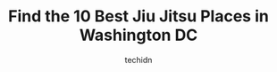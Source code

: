 ---
layout: ampstory
image: https://i0.wp.com/www.depkes.org/wp-content/uploads/2023/06/jiu-jitsu-0-in-washington-dc-1685761150.jpeg?resize=640,853
author: techidn
featured: false
description: Discover the impressive array of Jiu Jitsu options in Washington DC, where you can find 10 of the largest Jiu Jitsu establishments in the area. From renowned classics to hidden gems, Washing
title: Find the 10 Best Jiu Jitsu Places in Washington DC
cover:
   title: Find the 10 Best Jiu Jitsu Places in Washington DC
   subtitle: Rickpate
   background: https://www.depkes.org/wp-content/uploads/2023/06/jiu-jitsu-0-in-washington-dc-1685761150.jpeg

pages: 
 - layout: thirds
   top: <h1>#1 District Martial Arts | MMA Gym</h1>
   bottom: "<p>This is a special gym. First and foremost, it is a friendly and safe place to train. Whether you are interested in training for competition or as a hobby the gym is a gre</p>"
   background: https://www.depkes.org/wp-content/uploads/2023/06/jiu-jitsu-1-in-washington-dc-1685761150.jpeg
   backgroundblur: true
 - layout: thirds
   top: <h1>#2 Lloyd Irvins Mixed Martial Arts Academy</h1>
   bottom: "<p>10/10 recommend to anyone and everyone of any age, shape, size. I stepped in for the first time around Nov 2017 and knew it was the place for me to be. The atmosphere of </p>"
   background: https://www.depkes.org/wp-content/uploads/2023/06/jiu-jitsu-2-in-washington-dc-1685761151.jpeg
   cta:
      link: https://www.depkes.org/blog/find-the-10-best-jiu-jitsu-places-in-washington-dc/
      text: Find the 10 Best Jiu Jitsu Places in Washington DC
 - layout: thirds
   top: <h1>#3 Groundworks Brazilian Jiu Jitsu</h1>
   bottom: "<p>4100 River Rd NW, Washington, DC 20016, United States</p>"
   background: https://www.depkes.org/wp-content/uploads/2023/06/jiu-jitsu-3-in-washington-dc-1685761151.jpeg
   cta:
      link: https://www.depkes.org/blog/find-the-10-best-jiu-jitsu-places-in-washington-dc/
      text: Find the 10 Best Jiu Jitsu Places in Washington DC
 - layout: thirds
   top: <h1>#4 Kogaion Academy Brazilian Jiu-Jitsu & Judo</h1>
   bottom: "<p>2788 S Arlington Mill Dr #100, Arlington, VA 22206, United States</p>"
   background: https://images.unsplash.com/photo-1510906594845-bc082582c8cc?ixlib=rb-4.0.3&ixid=MnwxMjA3fDB8MHxwaG90by1wYWdlfHx8fGVufDB8fHx8&auto=format&fit=crop&w=640&h=853&q=80
   cta:
      link: https://www.depkes.org/blog/find-the-10-best-jiu-jitsu-places-in-washington-dc/
      text: Find the 10 Best Jiu Jitsu Places in Washington DC
 - layout: thirds
   top: <h1>#5 N-Flux</h1>
   bottom: "<p>1722 I St NW, Washington, DC 20006, United States</p>"
   background: https://images.unsplash.com/photo-1615749413727-825b59a857b5?ixlib=rb-4.0.3&ixid=MnwxMjA3fDB8MHxwaG90by1wYWdlfHx8fGVufDB8fHx8&auto=format&fit=crop&w=640&h=853&q=80
   cta:
      link: https://www.depkes.org/blog/find-the-10-best-jiu-jitsu-places-in-washington-dc/
      text: Find the 10 Best Jiu Jitsu Places in Washington DC
 - layout: thirds
   top: <h1>#6 Estilo Jiu Jitsu</h1>
   bottom: "<p>770 Park Rd NW T01, Washington, DC 20010, United States</p>"
   background: https://images.unsplash.com/photo-1599422314077-f4dfdaa4cd09?ixlib=rb-4.0.3&ixid=MnwxMjA3fDB8MHxwaG90by1wYWdlfHx8fGVufDB8fHx8&auto=format&fit=crop&w=640&h=853&q=80
   cta:
      link: https://www.depkes.org/blog/find-the-10-best-jiu-jitsu-places-in-washington-dc/
      text: Find the 10 Best Jiu Jitsu Places in Washington DC
 - layout: thirds
   top: <h1>#7 WDC BJJ (GFTeam DC)</h1>
   bottom: "<p>720 Erie Ave, Takoma Park, MD 20912, United States</p>"
   background: https://images.unsplash.com/photo-1567095761054-7a02e69e5c43?ixlib=rb-4.0.3&ixid=MnwxMjA3fDB8MHxwaG90by1wYWdlfHx8fGVufDB8fHx8&auto=format&fit=crop&w=640&h=853&q=80
   cta:
      link: https://www.depkes.org/blog/find-the-10-best-jiu-jitsu-places-in-washington-dc/
      text: Find the 10 Best Jiu Jitsu Places in Washington DC
 - layout: thirds
   middle: Continue reading...
   background: https://images.unsplash.com/photo-1609083590460-7b8cc0ca65f8?ixlib=rb-4.0.3&ixid=MnwxMjA3fDB8MHxwaG90by1wYWdlfHx8fGVufDB8fHx8&auto=format&fit=crop&w=640&h=853&q=80
   cta:
      link: https://www.depkes.org/blog/find-the-10-best-jiu-jitsu-places-in-washington-dc/
      text: Find the 10 Best Jiu Jitsu Places in Washington DC
      
---